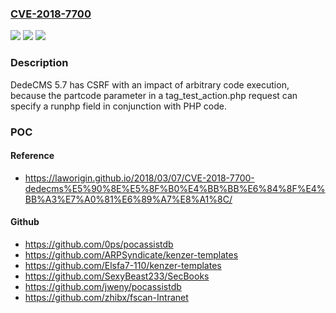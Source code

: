 ### [CVE-2018-7700](https://cve.mitre.org/cgi-bin/cvename.cgi?name=CVE-2018-7700)
![](https://img.shields.io/static/v1?label=Product&message=n%2Fa&color=blue)
![](https://img.shields.io/static/v1?label=Version&message=n%2Fa&color=blue)
![](https://img.shields.io/static/v1?label=Vulnerability&message=n%2Fa&color=brighgreen)

### Description

DedeCMS 5.7 has CSRF with an impact of arbitrary code execution, because the partcode parameter in a tag_test_action.php request can specify a runphp field in conjunction with PHP code.

### POC

#### Reference
- https://laworigin.github.io/2018/03/07/CVE-2018-7700-dedecms%E5%90%8E%E5%8F%B0%E4%BB%BB%E6%84%8F%E4%BB%A3%E7%A0%81%E6%89%A7%E8%A1%8C/

#### Github
- https://github.com/0ps/pocassistdb
- https://github.com/ARPSyndicate/kenzer-templates
- https://github.com/Elsfa7-110/kenzer-templates
- https://github.com/SexyBeast233/SecBooks
- https://github.com/jweny/pocassistdb
- https://github.com/zhibx/fscan-Intranet

